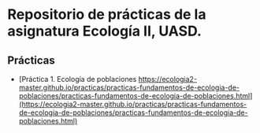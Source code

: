 # Repositorio de prácticas de la asignatura Ecología II, UASD.

## Prácticas

- [Práctica 1. Ecología de poblaciones https://ecologia2-master.github.io/practicas/practicas-fundamentos-de-ecologia-de-poblaciones/practicas-fundamentos-de-ecologia-de-poblaciones.html](https://ecologia2-master.github.io/practicas/practicas-fundamentos-de-ecologia-de-poblaciones/practicas-fundamentos-de-ecologia-de-poblaciones.html)

